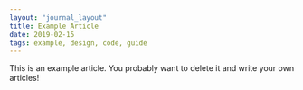 ```yaml
---
layout: "journal_layout"
title: Example Article
date: 2019-02-15
tags: example, design, code, guide
---
```


This is an example article. You probably want to delete it and write your own articles!
